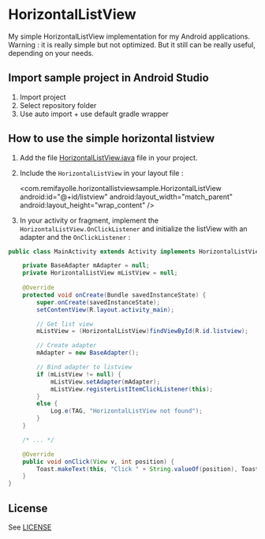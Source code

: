 HorizontalListView
==================

My simple HorizontalListView implementation for my Android applications. Warning : it is really simple but not optimized. But it still can be really useful, depending on your needs.

Import sample project in Android Studio
---------------------------------------
1. Import project
2. Select repository folder
3. Use auto import + use default gradle wrapper

How to use the simple horizontal listview
-----------------------------------------
1. Add the file [HorizontalListView.java](https://github.com/buzeeg/horizontallistview/blob/master/HorizontalListViewSample/src/main/java/com/remifayolle/horizontallistviewsample/HorizontalListView.java) file in your project.
2. Include the `HorizontalListView` in your layout file :

    <com.remifayolle.horizontallistviewsample.HorizontalListView
        android:id="@+id/listview"
        android:layout_width="match_parent"
        android:layout_height="wrap_content" />

3. In your activity or fragment, implement the `HorizontalListView.OnClickListener` and initialize the listView with an adapter and the `OnClickListener` :
```java
public class MainActivity extends Activity implements HorizontalListView.OnListItemClickListener {

    private BaseAdapter mAdapter = null;
    private HorizontalListView mListView = null;
    
    @Override
    protected void onCreate(Bundle savedInstanceState) {
        super.onCreate(savedInstanceState);
        setContentView(R.layout.activity_main);

        // Get list view
        mListView = (HorizontalListView)findViewById(R.id.listview);

        // Create adapter
        mAdapter = new BaseAdapter();

        // Bind adapter to listview
        if (mListView != null) {
            mListView.setAdapter(mAdapter);
            mListView.registerListItemClickListener(this);
        }
        else {
            Log.e(TAG, "HorizontalListView not found");
        }
    }

    /* ... */

    @Override
    public void onClick(View v, int position) {
        Toast.makeText(this, "Click " + String.valueOf(position), Toast.LENGTH_SHORT).show();
    }
}
```

License
-------
See [LICENSE](http://github.com/buzeeg/horizontallistview/blob/master/LICENSE)

